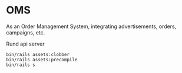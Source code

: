# OMS 

As an Order Management System, integrating advertisements, orders, campaigns, etc.

Rund api server
```
bin/rails assets:clobber
bin/rails assets:precompile
bin/rails s
```